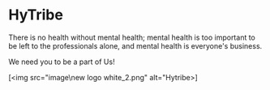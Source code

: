# HyTribe
There is no health without mental health; mental health is too important to be left to the professionals alone, and mental health is everyone's business.

We need you to be a part of Us!

[<img src="image\new logo white_2.png" alt="Hytribe>]
